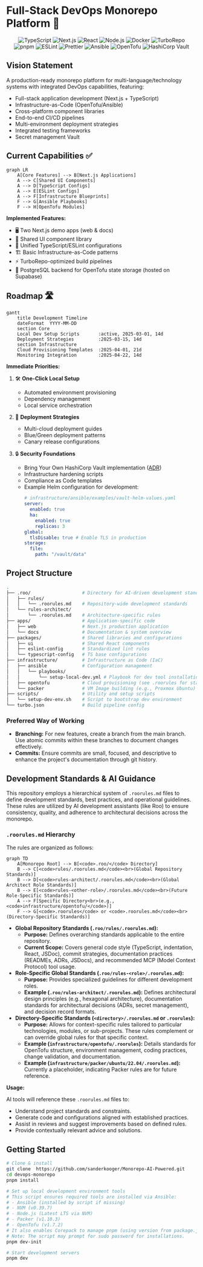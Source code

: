 # Full-Stack DevOps Monorepo Platform 🚀

<div align="center">
  <img src="https://img.shields.io/badge/TypeScript-3178C6?logo=typescript&logoColor=white" alt="TypeScript">
  <img src="https://img.shields.io/badge/Next.js-000000?logo=nextdotjs&logoColor=white" alt="Next.js">
  <img src="https://img.shields.io/badge/React-61DAFB?logo=react&logoColor=black" alt="React">
  <img src="https://img.shields.io/badge/Node.js-339933?logo=nodedotjs&logoColor=white" alt="Node.js">
  <img src="https://img.shields.io/badge/Docker-2496ED?logo=docker&logoColor=white" alt="Docker">
  <img src="https://img.shields.io/badge/Turborepo-EF4444?logo=turborepo&logoColor=white" alt="TurboRepo">
  <br>
  <img src="https://img.shields.io/badge/pnpm-F69220?logo=pnpm&logoColor=white" alt="pnpm">
  <img src="https://img.shields.io/badge/ESLint-4B32C3?logo=eslint&logoColor=white" alt="ESLint">
  <img src="https://img.shields.io/badge/Prettier-F7B93E?logo=prettier&logoColor=black" alt="Prettier">
  <img src="https://img.shields.io/badge/Ansible-EE0000?logo=ansible&logoColor=white" alt="Ansible">
  <img src="https://img.shields.io/badge/OpenTofu-7B42BC?logo=opentofu&logoColor=white" alt="OpenTofu">
  <img src="https://img.shields.io/badge/HashiCorp%20Vault-FFEC6E?logo=hashicorpvault&logoColor=black" alt="HashiCorp Vault">
</div>

## Vision Statement

A production-ready monorepo platform for multi-language/technology systems with integrated DevOps capabilities, featuring:

- Full-stack application development (Next.js + TypeScript)
- Infrastructure-as-Code (OpenTofu/Ansible)
- Cross-platform component libraries
- End-to-end CI/CD pipelines
- Multi-environment deployment strategies
- Integrated testing frameworks
- Secret management Vault

## Current Capabilities ✅

```mermaid
graph LR
    A[Core Features] --> B[Next.js Applications]
    A --> C[Shared UI Components]
    A --> D[TypeScript Configs]
    A --> E[ESLint Configs]
    A --> F[Infrastructure Blueprints]
    F --> G[Ansible Playbooks]
    F --> H[OpenTofu Modules]
```

**Implemented Features:**

- 🖥️ Two Next.js demo apps (web & docs)
- 🧩 Shared UI component library
- 🔧 Unified TypeScript/ESLint configurations
- 🏗 Basic Infrastructure-as-Code patterns
- ⚡ TurboRepo-optimized build pipelines
- 🐘 PostgreSQL backend for OpenTofu state storage (hosted on Supabase)

## Roadmap 🛣️

```mermaid
gantt
    title Development Timeline
    dateFormat  YYYY-MM-DD
    section Core
    Local Dev Setup Scripts       :active, 2025-03-01, 14d
    Deployment Strategies         :2025-03-15, 14d
    section Infrastructure
    Cloud Provisioning Templates  :2025-04-01, 21d
    Monitoring Integration        :2025-04-22, 14d
```

**Immediate Priorities:**

1. 🛠 **One-Click Local Setup**

   - Automated environment provisioning
   - Dependency management
   - Local service orchestration

2. 🚀 **Deployment Strategies**

   - Multi-cloud deployment guides
   - Blue/Green deployment patterns
   - Canary release configurations

3. 🔒 **Security Foundations**
   - Bring Your Own HashiCorp Vault implementation ([ADR](./docs/architecture/decisions/2025-04-20-bring-your-own-vault.md))
   - Infrastructure hardening scripts
   - Compliance as Code templates
   - Example Helm configuration for development:
     ```yaml
     # infrastructure/ansible/examples/vault-helm-values.yaml
     server:
       enabled: true
       ha:
         enabled: true
         replicas: 3
     global:
       tlsDisable: true # Enable TLS in production
     storage:
       file:
         path: "/vault/data"
     ```

## Project Structure

```bash
.
├── .roo/                   # Directory for AI-driven development standards
│   ├── rules/
│   │   └── .roorules.md    # Repository-wide development standards
│   └── rules-architect/
│       └── .roorules.md    # Architecture-specific rules
├── apps/                   # Application-specific code
│   ├── web                 # Next.js production application
│   └── docs                # Documentation & system overview
├── packages/               # Shared libraries and configurations
│   ├── ui                  # Shared React components
│   ├── eslint-config       # Standardized lint rules
│   └── typescript-config   # TS base configurations
├── infrastructure/         # Infrastructure as Code (IaC)
│   ├── ansible             # Configuration management
│   │   └── playbooks/
│   │       └── setup-local-dev.yml # Playbook for dev tool installation
│   ├── opentofu            # Cloud provisioning (see .roorules for standards)
│   └── packer              # VM Image building (e.g., Proxmox Ubuntu) -> [See Details](./infrastructure/packer/)
├── scripts/                # Utility and setup scripts
│   └── setup-dev-env.sh    # Script to bootstrap dev environment
└── turbo.json              # Build pipeline config
```

### Preferred Way of Working

- **Branching:** For new features, create a branch from the main branch. Use atomic commits within these branches to document changes effectively.
- **Commits:** Ensure commits are small, focused, and descriptive to enhance the project's documentation through git history.

## Development Standards & AI Guidance

This repository employs a hierarchical system of `.roorules.md` files to define development standards, best practices, and operational guidelines. These rules are utilized by AI development assistants (like Roo) to ensure consistency, quality, and adherence to architectural decisions across the monorepo.

### `.roorules.md` Hierarchy

The rules are organized as follows:

```mermaid
graph TD
    A[Monorepo Root] --> B[<code>.roo/</code> Directory]
    B --> C[<code>rules/.roorules.md</code><br>(Global Repository Standards)]
    B --> D[<code>rules-architect/.roorules.md</code><br>(Global Architect Role Standards)]
    B --> E[<code>rules-<other-role>/.roorules.md</code><br>(Future Role-Specific Standards)]
    A --> F[Specific Directory<br>(e.g., <code>infrastructure/opentofu/</code>)]
    F --> G[<code>.roorules</code> or <code>.roorules.md</code><br>(Directory-Specific Standards)]
```

*   **Global Repository Standards (`.roo/rules/.roorules.md`):**
    *   **Purpose:** Defines overarching standards applicable to the entire repository.
    *   **Current Scope:** Covers general code style (TypeScript, indentation, React, JSDoc), commit strategies, documentation practices (READMEs, ADRs, JSDocs), and recommended MCP (Model Context Protocol) tool usage.
*   **Role-Specific Global Standards (`.roo/rules-<role>/.roorules.md`):**
    *   **Purpose:** Provides specialized guidelines for different development roles.
    *   **Example (`.roo/rules-architect/.roorules.md`):** Defines architectural design principles (e.g., hexagonal architecture), documentation standards for architectural decisions (ADRs, secret management), and decision record formats.
*   **Directory-Specific Standards (`<directory>/.roorules.md` or `.roorules`):**
    *   **Purpose:** Allows for context-specific rules tailored to particular technologies, modules, or sub-projects. These rules complement or can override global rules for that specific context.
    *   **Example (`infrastructure/opentofu/.roorules`):** Details standards for OpenTofu structure, environment management, coding practices, change validation, and documentation.
    *   **Example (`infrastructure/packer/ubuntu/22.04/.roorules.md`):** Currently a placeholder, indicating Packer rules are for future reference.

**Usage:**

AI tools will reference these `.roorules.md` files to:
- Understand project standards and constraints.
- Generate code and configurations aligned with established practices.
- Assist in reviews and suggest improvements based on defined rules.
- Provide contextually relevant advice and solutions.

## Getting Started

```bash
# Clone & install
git clone  https://github.com/sanderkooger/Monorepo-AI-Powered.git
cd devops-monorepo
pnpm install

# Set up local development environment tools
# This script ensures required tools are installed via Ansible:
# - Ansible (installed by script if missing)
# - NVM (v0.39.7)
# - Node.js (Latest LTS via NVM)
# - Packer (v1.10.3)
# - OpenTofu (v1.7.2)
# It also enables Corepack to manage pnpm (using version from package.json).
# Note: The script may prompt for sudo password for installations.
pnpm dev-init

# Start development servers
pnpm dev
```
